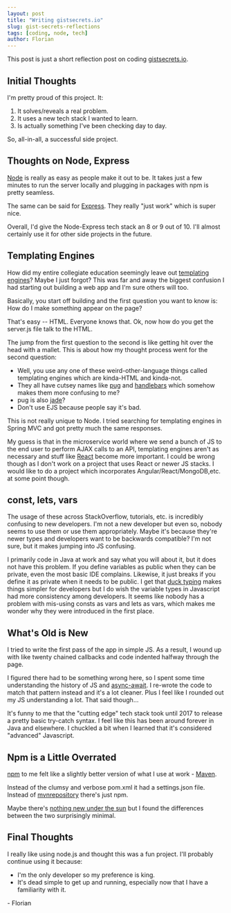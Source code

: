 ```yaml
---
layout: post
title: "Writing gistsecrets.io"
slug: gist-secrets-reflections
tags: [coding, node, tech]
author: Florian
---
```


This post is just a short reflection post on coding [gistsecrets.io](https://gistsecrets.io/home).

## Initial Thoughts

I'm pretty proud of this project. It:

1. It solves/reveals a real problem.
2. It uses a new tech stack I wanted to learn.
3. Is actually something I've been checking day to day.

So, all-in-all, a successful side project.

## Thoughts on Node, Express

[Node](https://nodejs.dev/) is really as easy as people make it out to be.
It takes just a few minutes to run the server locally and plugging in packages with npm is pretty seamless.

The same can be said for [Express](https://expressjs.com/). They really "just work" which is super nice.

Overall, I'd give the Node-Express tech stack an 8 or 9 out of 10. I'll almost certainly use it for other side projects in the future.

## Templating Engines

How did my entire collegiate education seemingly leave out [templating engines](https://expressjs.com/en/guide/using-template-engines.html)?
Maybe I just forgot? This was far and away the biggest confusion I had starting out building a web app and I'm sure others will too. 

Basically, you start off building and the first question you want to know is: How do I make something appear on the page? 

That's easy -- HTML. Everyone knows that. Ok, now how do you get the server.js file talk to the HTML.

The jump from the first question to the second is like getting hit over the head with a mallet. This is about how my thought process went for the second question:

* Well, you use any one of these weird-other-language things called templating engines which are kinda-HTML and kinda-not.
* They all have cutsey names like [pug](https://pugjs.org/api/getting-started.html) and [handlebars](https://handlebarsjs.com/) which somehow makes them more confusing to me?
* pug is also [jade](https://github.com/pugjs/pug/issues/2184)?
* Don't use EJS because people say it's bad.

This is not really unique to Node. I tried searching for templating engines in Spring MVC and got pretty much the same responses.

My guess is that in the microservice world where we send a bunch of JS to the end user to perform AJAX calls to an API, templating engines aren't as necessary and stuff 
like [React](https://reactjs.org/) become more important.
I could be wrong though as I don't work on a project that uses React or newer JS stacks. I would like to do a project which incorporates Angular/React/MongoDB,etc. at some point though.

## const, lets, vars

The usage of these across StackOverflow, tutorials, etc. is incredibly confusing to new developers. I'm not a new developer but even so, nobody seems to use them or use them appropriately. Maybe it's because they're newer types and developers want to be backwards compatible? I'm not sure, but it makes jumping into JS confusing.

I primarily code in Java at work and say what you will about it, but it does not have this problem. If you define variables as public when they can be private, even the most basic IDE complains. Likewise, it just breaks if you define it as private when it needs to be public. I get that [duck typing](https://en.wikipedia.org/wiki/Duck_typing) makes things simpler for developers but I do wish the variable types in Javascript had more consistency among developers. It seems like nobody has a problem with mis-using consts as vars and lets as vars, which makes me wonder why they were introduced in the first place.

## What's Old is New

I tried to write the first pass of the app in simple JS. As a result, I wound up with like twenty chained callbacks and code indented halfway through the page.

I figured there had to be something wrong here, so I spent some time understanding the history of JS and [async-await](https://www.youtube.com/watch?v=V_Kr9OSfDeU). I re-wrote the code to match that pattern instead and it's a lot cleaner. Plus I feel like I rounded out my JS understanding a lot. That said though...

It's funny to me that the "cutting edge" tech stack took until 2017 to release a pretty basic try-catch syntax. I feel like this has been around forever in Java and elsewhere. I chuckled a bit when I learned that it's considered "advanced" Javascript.

## Npm is a Little Overrated

[npm](https://www.npmjs.com/) to me felt like a slightly better version of what I use at work - [Maven](https://maven.apache.org/). 

Instead of the clumsy and verbose pom.xml it had a settings.json file. Instead of [mvnrepository](https://mvnrepository.com/) there's just npm.

Maybe there's [nothing new under the sun](https://en.wikipedia.org/wiki/Under_the_Sun) but I found the differences between the two surprisingly minimal.

## Final Thoughts

I really like using node.js and thought this was a fun project. I'll probably continue using it because:

* I'm the only developer so my preference is king.
* It's dead simple to get up and running, especially now that I have a familiarity with it.

\- Florian